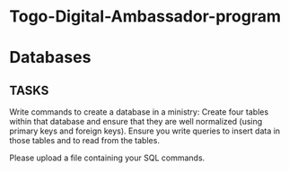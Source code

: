 # Togo-Digital-Ambassador-program
# Databases

## TASKS
Write commands to create a database in a ministry: Create four tables within that database and ensure that they are well normalized (using primary keys and foreign keys). Ensure you write queries to insert data in those tables and to read from the tables.

Please upload a file containing your SQL commands.